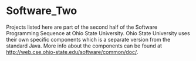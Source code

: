 # Software_Two
Projects listed here are part of the second half of the Software Programming Sequence at Ohio State University. Ohio State University uses their own specific components which is a separate version from the standard Java. More info about the components can be found at http://web.cse.ohio-state.edu/software/common/doc/.
